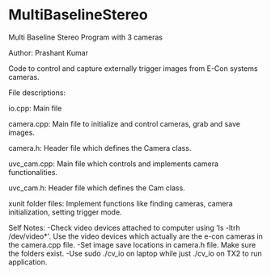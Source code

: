 # MultiBaselineStereo
Multi Baseline Stereo Program with 3 cameras

Author: Prashant Kumar


Code to control and capture externally trigger images from E-Con systems cameras.

File descriptions:

io.cpp: Main file

camera.cpp: Main file to initialize and control cameras, grab and save images.

camera.h: Header file which defines the Camera class.

uvc_cam.cpp: Main file which controls and implements camera functionalities.

uvc_cam.h: Header file which defines the Cam class.

xunit folder files: Implement functions like finding cameras, camera initialization, setting trigger mode.

Self Notes:
-Check video devices attached to computer using 'ls -ltrh /dev/video*'. Use the video devices which actually are the e-con cameras in the camera.cpp file.
-Set image save locations in camera.h file. Make sure the folders exist.
-Use sudo ./cv_io on laptop while just ./cv_io on TX2 to run application.

